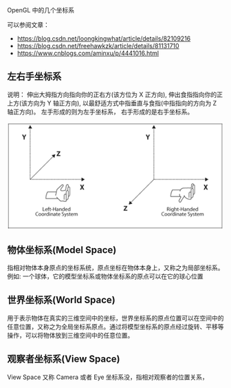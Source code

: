 OpenGL 中的几个坐标系

可以参阅文章：
+ https://blog.csdn.net/loongkingwhat/article/details/82109216
+ https://blog.csdn.net/freehawkzk/article/details/81131710
+ https://www.cnblogs.com/aminxu/p/4441016.html


## 左右手坐标系

说明： 伸出大拇指方向指向你的正右方(该方位为 X 正方向), 伸出食指指向你的正上方(该方向为 Y 轴正方向), 以最舒适方式中指垂直与食指(中指指向的方向为 Z 轴正方向)。 左手形成的则为左手坐标系， 右手形成的是右手坐标系。

![](pics/opengles-001.png)


## 物体坐标系(Model Space)

指相对物体本身原点的坐标系统，原点坐标在物体本身上，又称之为局部坐标系。例如: 一个球体，它的模型坐标系或物体坐标系的原点可以在它的球心位置


## 世界坐标系(World Space)

用于表示物体在真实的三维空间中的坐标，世界坐标系的原点位置可以在空间中的任意位置，又称之为全局坐标系原点。通过将模型坐标系的原点经过旋转、平移等操作，可以将物体放到三维空间中的任意位置。


## 观察者坐标系(View Space)

View Space 又称 Camera 或者 Eye 坐标系没，指相对观察者的位置关系，
